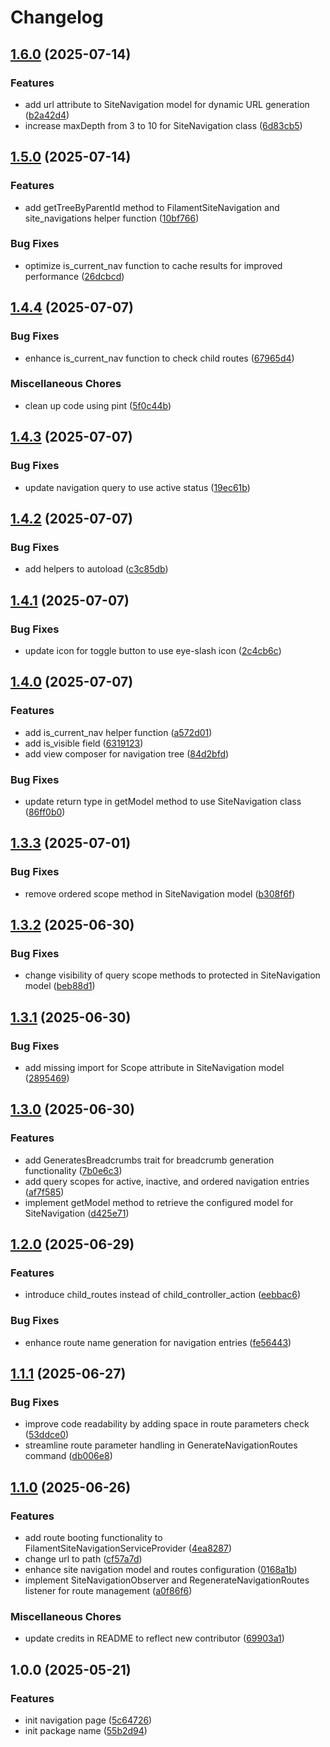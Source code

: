 # Changelog

## [1.6.0](https://github.com/rectitude-open/filament-site-navigation/compare/v1.5.0...v1.6.0) (2025-07-14)


### Features

* add url attribute to SiteNavigation model for dynamic URL generation ([b2a42d4](https://github.com/rectitude-open/filament-site-navigation/commit/b2a42d442b83898b6dad99ba861295398fdea462))
* increase maxDepth from 3 to 10 for SiteNavigation class ([6d83cb5](https://github.com/rectitude-open/filament-site-navigation/commit/6d83cb52965b56a2e6a787c185259c5d5c9d1321))

## [1.5.0](https://github.com/rectitude-open/filament-site-navigation/compare/v1.4.4...v1.5.0) (2025-07-14)


### Features

* add getTreeByParentId method to FilamentSiteNavigation and site_navigations helper function ([10bf766](https://github.com/rectitude-open/filament-site-navigation/commit/10bf76610917ae80ff6f2a96b342b86d0d6e7d37))


### Bug Fixes

* optimize is_current_nav function to cache results for improved performance ([26dcbcd](https://github.com/rectitude-open/filament-site-navigation/commit/26dcbcd84b0ab30fc5844ef412e354ae84e5395f))

## [1.4.4](https://github.com/rectitude-open/filament-site-navigation/compare/v1.4.3...v1.4.4) (2025-07-07)


### Bug Fixes

* enhance is_current_nav function to check child routes ([67965d4](https://github.com/rectitude-open/filament-site-navigation/commit/67965d4a5a0f0e6191c815021a0f6fbeed68d8b5))


### Miscellaneous Chores

* clean up code using pint ([5f0c44b](https://github.com/rectitude-open/filament-site-navigation/commit/5f0c44ba877c78a0b2a01014f11946af2ff4bc56))

## [1.4.3](https://github.com/rectitude-open/filament-site-navigation/compare/v1.4.2...v1.4.3) (2025-07-07)


### Bug Fixes

* update navigation query to use active status ([19ec61b](https://github.com/rectitude-open/filament-site-navigation/commit/19ec61b5520c5d25085b9df96dc297d9a584414d))

## [1.4.2](https://github.com/rectitude-open/filament-site-navigation/compare/v1.4.1...v1.4.2) (2025-07-07)


### Bug Fixes

* add helpers to autoload ([c3c85db](https://github.com/rectitude-open/filament-site-navigation/commit/c3c85db441ed106d922f0bc64a648bef63e618d6))

## [1.4.1](https://github.com/rectitude-open/filament-site-navigation/compare/v1.4.0...v1.4.1) (2025-07-07)


### Bug Fixes

* update icon for toggle button to use eye-slash icon ([2c4cb6c](https://github.com/rectitude-open/filament-site-navigation/commit/2c4cb6c705b5644049b8c01ee3a22d263bebb383))

## [1.4.0](https://github.com/rectitude-open/filament-site-navigation/compare/v1.3.3...v1.4.0) (2025-07-07)


### Features

* add is_current_nav helper function ([a572d01](https://github.com/rectitude-open/filament-site-navigation/commit/a572d010a16106c0ec48b62a8152a0c257d3c996))
* add is_visible field ([6319123](https://github.com/rectitude-open/filament-site-navigation/commit/63191239aa6ced3d818f6f56c31a3feb96ecd90f))
* add view composer for navigation tree ([84d2bfd](https://github.com/rectitude-open/filament-site-navigation/commit/84d2bfdfbe1215ba40fa8f5531dbba6b469575e2))


### Bug Fixes

* update return type in getModel method to use SiteNavigation class ([86ff0b0](https://github.com/rectitude-open/filament-site-navigation/commit/86ff0b07174659fa966678be10f2d393049dd9f8))

## [1.3.3](https://github.com/rectitude-open/filament-site-navigation/compare/v1.3.2...v1.3.3) (2025-07-01)


### Bug Fixes

* remove ordered scope method in SiteNavigation model ([b308f6f](https://github.com/rectitude-open/filament-site-navigation/commit/b308f6f3d58dd4587095ec99fd34ae2e7a557112))

## [1.3.2](https://github.com/rectitude-open/filament-site-navigation/compare/v1.3.1...v1.3.2) (2025-06-30)


### Bug Fixes

* change visibility of query scope methods to protected in SiteNavigation model ([beb88d1](https://github.com/rectitude-open/filament-site-navigation/commit/beb88d14acd97686780f7871a465ffff5fcc0f93))

## [1.3.1](https://github.com/rectitude-open/filament-site-navigation/compare/v1.3.0...v1.3.1) (2025-06-30)


### Bug Fixes

* add missing import for Scope attribute in SiteNavigation model ([2895469](https://github.com/rectitude-open/filament-site-navigation/commit/2895469c59eecf4f5254bfe737348f573c167d78))

## [1.3.0](https://github.com/rectitude-open/filament-site-navigation/compare/v1.2.0...v1.3.0) (2025-06-30)


### Features

* add GeneratesBreadcrumbs trait for breadcrumb generation functionality ([7b0e6c3](https://github.com/rectitude-open/filament-site-navigation/commit/7b0e6c330f48d48110b8df147b43fb4d30fd240c))
* add query scopes for active, inactive, and ordered navigation entries ([af7f585](https://github.com/rectitude-open/filament-site-navigation/commit/af7f5852962bcdcef98b19da706375b088171ff7))
* implement getModel method to retrieve the configured model for SiteNavigation ([d425e71](https://github.com/rectitude-open/filament-site-navigation/commit/d425e710b7fc7bbd113e31ab890c5c53694f2aa8))

## [1.2.0](https://github.com/rectitude-open/filament-site-navigation/compare/v1.1.1...v1.2.0) (2025-06-29)


### Features

* introduce child_routes instead of child_controller_action ([eebbac6](https://github.com/rectitude-open/filament-site-navigation/commit/eebbac6bb44d4b7fe80721037111ab07c7fa08b2))


### Bug Fixes

* enhance route name generation for navigation entries ([fe56443](https://github.com/rectitude-open/filament-site-navigation/commit/fe5644326c28364c680834cc26a584a051409a5a))

## [1.1.1](https://github.com/rectitude-open/filament-site-navigation/compare/v1.1.0...v1.1.1) (2025-06-27)


### Bug Fixes

* improve code readability by adding space in route parameters check ([53ddce0](https://github.com/rectitude-open/filament-site-navigation/commit/53ddce05cd59584c001622eb7466015dd579816d))
* streamline route parameter handling in GenerateNavigationRoutes command ([db006e8](https://github.com/rectitude-open/filament-site-navigation/commit/db006e87d862aa1463843cee6816fef48a674834))

## [1.1.0](https://github.com/rectitude-open/filament-site-navigation/compare/v1.0.0...v1.1.0) (2025-06-26)


### Features

* add route booting functionality to FilamentSiteNavigationServiceProvider ([4ea8287](https://github.com/rectitude-open/filament-site-navigation/commit/4ea8287f08ad4cb5615da9864f5bee86024e87f5))
* change url to path ([cf57a7d](https://github.com/rectitude-open/filament-site-navigation/commit/cf57a7d2ac78d8fb97faaa423bee08f29128a9a6))
* enhance site navigation model and routes configuration ([0168a1b](https://github.com/rectitude-open/filament-site-navigation/commit/0168a1bfe7faff6310c5b3b413932571a354fe20))
* implement SiteNavigationObserver and RegenerateNavigationRoutes listener for route management ([a0f86f6](https://github.com/rectitude-open/filament-site-navigation/commit/a0f86f68fcef9e7096b20686afb0e92523dab815))


### Miscellaneous Chores

* update credits in README to reflect new contributor ([69903a1](https://github.com/rectitude-open/filament-site-navigation/commit/69903a1425ed4ec481a2a0d0294a7381c6c3707c))

## 1.0.0 (2025-05-21)


### Features

* init navigation page ([5c64726](https://github.com/rectitude-open/filament-site-navigation/commit/5c6472625ccbdbd7ad8b62d4af7acbda690a74e4))
* init package name ([55b2d94](https://github.com/rectitude-open/filament-site-navigation/commit/55b2d9460e4ad946be4b24df4d7b4da536c92cb9))
